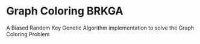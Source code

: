 # Graph Coloring BRKGA
A Biased Random Key Genetic Algorithm implementation to solve the Graph Coloring Problem
